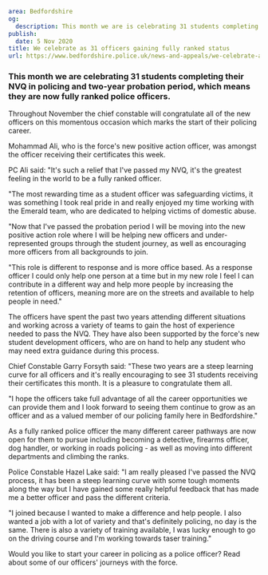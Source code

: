 ```yaml
area: Bedfordshire
og:
  description: This month we are is celebrating 31 students completing their NVQ in policing and two-year probation period, which means they are now fully ranked police officers.
publish:
  date: 5 Nov 2020
title: We celebrate as 31 officers gaining fully ranked status
url: https://www.bedfordshire.police.uk/news-and-appeals/we-celebrate-as-31-officers-gaining-fully-ranked-status
```

### This month we are celebrating 31 students completing their NVQ in policing and two-year probation period, which means they are now fully ranked police officers.

Throughout November the chief constable will congratulate all of the new officers on this momentous occasion which marks the start of their policing career.

Mohammad Ali, who is the force's new positive action officer, was amongst the officer receiving their certificates this week.

PC Ali said: "It's such a relief that I've passed my NVQ, it's the greatest feeling in the world to be a fully ranked officer.

"The most rewarding time as a student officer was safeguarding victims, it was something I took real pride in and really enjoyed my time working with the Emerald team, who are dedicated to helping victims of domestic abuse.

"Now that I've passed the probation period I will be moving into the new positive action role where I will be helping new officers and under-represented groups through the student journey, as well as encouraging more officers from all backgrounds to join.

"This role is different to response and is more office based. As a response officer I could only help one person at a time but in my new role I feel I can contribute in a different way and help more people by increasing the retention of officers, meaning more are on the streets and available to help people in need."

The officers have spent the past two years attending different situations and working across a variety of teams to gain the host of experience needed to pass the NVQ. They have also been supported by the force's new student development officers, who are on hand to help any student who may need extra guidance during this process.

Chief Constable Garry Forsyth said: "These two years are a steep learning curve for all officers and it's really encouraging to see 31 students receiving their certificates this month. It is a pleasure to congratulate them all.

"I hope the officers take full advantage of all the career opportunities we can provide them and I look forward to seeing them continue to grow as an officer and as a valued member of our policing family here in Bedfordshire."

As a fully ranked police officer the many different career pathways are now open for them to pursue including becoming a detective, firearms officer, dog handler, or working in roads policing - as well as moving into different departments and climbing the ranks.

Police Constable Hazel Lake said: "I am really pleased I've passed the NVQ process, it has been a steep learning curve with some tough moments along the way but I have gained some really helpful feedback that has made me a better officer and pass the different criteria.

"I joined because I wanted to make a difference and help people. I also wanted a job with a lot of variety and that's definitely policing, no day is the same. There is also a variety of training available, I was lucky enough to go on the driving course and I'm working towards taser training."

Would you like to start your career in policing as a police officer? Read about some of our officers' journeys with the force.
